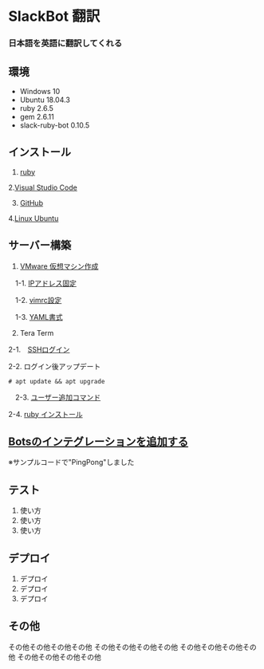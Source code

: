 # SlackBot 翻訳
### 日本語を英語に翻訳してくれる


## 環境


- Windows 10
- Ubuntu 18.04.3
- ruby 2.6.5
- gem 2.6.11
- slack-ruby-bot 0.10.5


## インストール


  1. <a href ="https://prog-8.com/docs/ruby-env-win">ruby</a>


  2.<a href ="https://azure.microsoft.com/ja-jp/products/visual-studio-code/">Visual Studio Code</a>


  3. <a href ="https://qiita.com/Kenta-Okuda/items/c3dcd60a80a82147e1bf">GitHub</a>


  4.<a href ="http://namco.hatenablog.jp/entry/2018/04/28/063059">Linux Ubuntu</a>
 
 
## サーバー構築

 1. <a href ="http://namco.hatenablog.jp/entry/2018/04/28/063059">VMware 仮想マシン作成</a>
  
 　1-1. <a href ="https://www.yokoweb.net/2018/05/09/ubuntu18-network-fix-ip-address/">IPアドレス固定</a>
    
 　1-2. <a href ="https://qiita.com/iwaseasahi/items/0b2da68269397906c14c">vimrc設定</a>

 　1-3. <a href ="https://magazine.rubyist.net/articles/0009/0009-YAML.html">YAML書式</a>  
  
 2. Tera Term
  
   2-1.　<a href ="https://aquarius-train.hatenablog.com/entry/SSH%E3%81%AE%E8%A8%AD%E5%AE%9A%E6%89%8B%E9%A0%86%28Ubuntu18_04%29%E3%81%A8Windows%E3%81%8B%E3%82%89%E3%81%AE%E3%82%A2%E3%82%AF%E3%82%BB%E3%82%B9%E7%A2%BA%E8%AA%8D%E6%89%8B%E9%A0%86">SSHログイン</a>
  
   2-2. ログイン後アップデート
   
   `# apt update && apt upgrade`
    
   
 　2-3. <a href ="https://qiita.com/RYOSKATE/items/81b564b2ab281ec7f27d">ユーザー追加コマンド</a>
   
   2-4. <a href ="https://qiita.com/banjo_kazui/items/b7f51dee80962421d628">ruby インストール</a>

  ## <a href ="https://hawksnowlog.blogspot.com/2017/12/create-slack-bot-with-ruby.html">Botsのインテグレーションを追加する</a>

  ※サンプルコードで"PingPong"しました

  
## テスト
 
1. 使い方
2. 使い方
3. 使い方
 
## デプロイ
 
1. デプロイ
2. デプロイ
3. デプロイ
 
## その他
 
その他その他その他その他
その他その他その他その他
その他その他その他その他
その他その他その他その他
